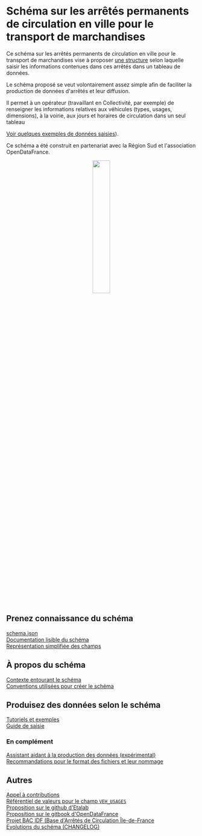 # Schéma sur les arrêtés permanents de circulation en ville pour le transport de marchandises

Ce schéma sur les arrêtés permanents de circulation en ville pour le transport de marchandises vise à proposer [une structure](documentation/schema-page.md) selon laquelle saisir les informations contenues dans ces arrêtés dans un tableau de données.

Le schéma proposé se veut volontairement assez simple afin de faciliter la production de données d'arrêtés et leur diffusion.

Il permet à un opérateur (travaillant en Collectivité, par exemple) de renseigner les informations relatives aux véhicules (types, usages, dimensions), à la voirie, aux jours et horaires de circulation dans un seul tableau

[Voir quelques exemples de données saisies](EXEMPLES.md)).

Ce schéma a été construit en partenariat avec la Région Sud et l'association OpenDataFrance.
<br>
<p align=center>
<img src=https://gblobscdn.gitbook.com/spaces%2F-M8umwbbnQtktzDT0-5_%2Favatar-rectangle-1591200295956.png?alt=media width='30%'>
</p>

## Prenez connaissance du schéma
[schema.json](schema.json)  
[Documentation lisible du schéma](documentation/schema-page.md)  
[Représentation simplifiée des champs](mindmaps/arrete-permanent-circulation.png) 

## À propos du schéma
[Contexte entourant le schéma](CONTEXTE.md)  
[Conventions utilisées pour créer le schéma](A-PROPOS.md)  

## Produisez des données selon le schéma
[Tutoriels et exemples](EXEMPLES.md)  
[Guide de saisie](GUIDE.md)  
### En complément
[Assistant aidant à la production des données (expérimental)](https://cerema-med.shinyapps.io/groom-groom/)  
[Recommandations pour le format des fichiers et leur nommage](FORMAT.md)  

## Autres
[Appel à contributions](https://forms.gle/vUALzEDQqRsY2NgG9)  
[Référentiel de valeurs pour le champ `VEH_USAGES`](referentiels/VEH_USAGES.csv)  
[Proposition sur le github d'Etalab](https://github.com/etalab/schema.data.gouv.fr/issues/157)  
[Proposition sur le gitbook d'OpenDataFrance](https://opendatafrance.gitbook.io/fablog/territoires/chantiers/partage-des-donnees/standardisation/arretes-de-circulation)  
[Projet BAC IDF (Base d'Arrêtés de Circulation Île-de-France](https://bac-idf.fr/)  
[Evolutions du schéma (CHANGELOG)](CHANGELOG.md)
